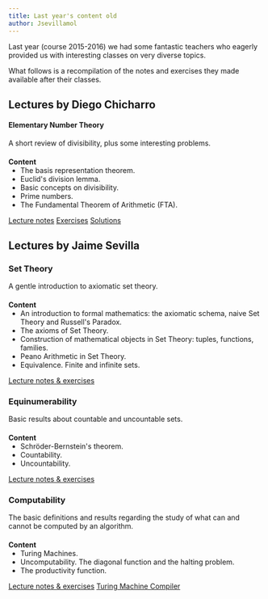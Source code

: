 ```yaml
---
title: Last year's content old
author: Jsevillamol
---
```

Last year (course 2015-2016) we had some fantastic teachers who eagerly provided us with interesting classes on very diverse topics.

What follows is a recompilation of the notes and exercises they made available after their classes.

## Lectures by Diego Chicharro

#### Elementary Number Theory
A short review of divisibility, plus some interesting problems.

<h4 style="margin-bottom: 0;">Content</h4>
<ul style="margin-top: 0;">
	<li>The basis representation theorem.</li>
	<li>Euclid's division lemma.</li>
	<li>Basic concepts on divisibility.</li>
	<li>Prime numbers.</li>
	<li>The Fundamental Theorem of Arithmetic (FTA).</li>
</ul>

<span class="capsule">[Lecture notes](https://drive.google.com/file/d/0ByOY0ltwG6s-RFRpcE1fQnM2VEk/view?usp=sharing)</span>
<span class="capsule">[Exercises](https://drive.google.com/file/d/0ByOY0ltwG6s-SHJQME9iV2s1bm8/view?usp=sharing)</span>
<span class="capsule">[Solutions](https://drive.google.com/file/d/0ByOY0ltwG6s-RXdBUjU4Wjh3cmM/view?usp=sharing)</span>

## Lectures by Jaime Sevilla

### Set Theory
A gentle introduction to axiomatic set theory.

<h4 style="margin-bottom: 0;">Content</h4>
<ul style="margin-top: 0;">
	<li>An introduction to formal mathematics: the axiomatic schema, naive Set Theory and Russell's Paradox.</li>
	<li>The axioms of Set Theory.</li>
	<li>Construction of mathematical objects in Set Theory: tuples, functions, families.
</li>
	<li>Peano Arithmetic in Set Theory.</li>
	<li>Equivalence. Finite and infinite sets.</li>
</ul>

<span class="capsule">[Lecture notes & exercises](https://drive.google.com/file/d/0ByOY0ltwG6s-Y0syd2V1b0RrZGs/view?usp=sharing)</span>

<!--#### Exercises:
**Lecture 1 (20/11/2015)**

* Show that functions are well-formed sets according to the axioms of Set Theory (Remember, a function from A to B is defined as a subset of $A\times B$ satisfying certain properties.)
* Show that $A^{B \times C}$ (the set of all functions from $B \times C$ to $A$) is a well-formed set
* We define $\times_{i\in I}A_i$ as the cartesian product of every member of a family $A_i$ indexed by the set $I$. Show that $\times_{i\in I}A_i$ is a well-formed set.
* Show that if $I$ is a non zero natural number and none of the $A_i$ is the empty set then $\times_{i\in I}A_i$ is not empty. Can we prove this for $I = \omega$?

**Lecture 2 (4/12/2015)**

* Show that the function $+:\omega^{2} \to \omega$ such that $+(n,0) = n$ and $+(n,m^{+}) = +(n,m) ^{+}$ is associative and commutative.
* Prove that if $a + b < a + c$ then $b < c$ (Remember, $a<c \iff a\in c$.)
* Prove that $\omega$ is transitive; that is, that $n\in \omega \implies n \subset \omega$.
* Prove that $\omega$ is well-ordered; that is, that each nonempty subset has a least element.-->


### Equinumerability
Basic results about countable and uncountable sets.

<h4 style="margin-bottom: 0;">Content</h4>
<ul style="margin-top: 0;">
	<li>Schröder-Bernstein's theorem.</li>
	<li> Countability.</li>
	<li>Uncountability.</li>
</ul>

<span class="capsule">[Lecture notes & exercises](https://drive.google.com/file/d/0ByOY0ltwG6s-QXEzUkgySXRBMTQ/view?usp=sharing)</span>

### Computability
The basic definitions and results regarding the study of what can and cannot be computed by an algorithm.

<h4 style="margin-bottom: 0;">Content</h4>
<ul style="margin-top: 0;">
	<li>Turing Machines.</li>
	<li>Uncomputability. The diagonal function and the halting problem.</li>
	<li>The productivity function.</li>
</ul>
 
<span class="capsule">[Lecture notes & exercises](https://drive.google.com/file/d/0ByOY0ltwG6s-bHVyY2tEWW9YWTA/view?usp=sharing)</span>
<span class="capsule">[Turing Machine Compiler](https://github.com/Jsevillamol/PythonUTM)</span>

